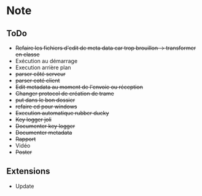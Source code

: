 # Note

## ToDo

+ ~~Refaire les fichiers d'edit de meta data car trop brouillon → transformer en classe~~
+ Exécution au démarrage
+ Execution arrière plan
+ ~~parser côté serveur~~
+ ~~parser coté client~~
+ ~~Edit metadata au moment de l'envoie ou réception~~
+ ~~Changer protocol de création de trame~~
+ ~~put dans le bon dossier~~
+ ~~refaire cd pour windows~~
+ ~~Execution automatique rubber ducky~~
+ ~~Key logger joli~~
+ ~~Documenter key logger~~
+ ~~Documenter metadata~~
+ ~~Rapport~~
+ Vidéo
+ ~~Poster~~

## Extensions

+ Update